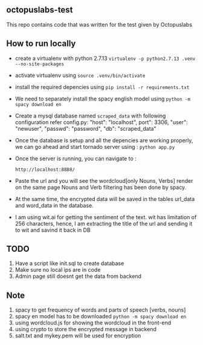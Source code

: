 ## octopuslabs-test

This repo contains code that was written for the test given by Octopuslabs

## How to run locally

* create a virtualenv with python 2.7.13
    ```virtualenv -p python2.7.13 .venv --no-site-packages```
* activate virtualenv using 
   ```source .venv/bin/activate```

* install the required depencies using 
    ```pip install -r requirements.txt```

* We need to separately install the spacy english model using
    ```python -m spacy download en```


* Create a mysql database named `scraped_data` with following configuration refer config.py:
    "host": "localhost",
     port": 3306,
     "user": "newuser",
     "passwd": "password",
     "db": "scraped_data"

* Once the database is setup and all the depencies are working properly, we can go ahead and start
tornado server using :
    ```python app.py```

* Once the server is running, you can navigate to :

    ```http://localhost:8888/```

* Paste the url and you will see the wordcloud[only Nouns, Verbs] render on the same page
Nouns and Verb filtering has been done by spacy.

* At the same time, the encrypted data will be saved in the tables url_data and word_data in the
database.

* I am using wit.ai for getting the sentiment of the text. wit has limitation of 256 characters,
hence, I am extracting the title of the url and sending it to wit and savind it back in DB



## TODO

1. Have a script like init.sql to create database
2. Make sure no local ips are in code
3. Admin page still doesnt get the data from backend

## Note
1. spacy to get frequency of words and parts of speech [verbs, nouns]
2. spacy en model has to be downloaded `python -m spacy download en`
3. using wordcloud.js for showing the wordcloud in the front-end
4. using crypto to store the encrypted message in backend
5. salt.txt and mykey.pem will be used for encryption
